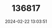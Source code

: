 ---
title: "136817"
category: "Kerivoula titania"
draft: false
date: 2024-02-22 13:03:51
languages:
  Vietnamese: ["Dơi mũi nhắn titania"]
  English: ["Titania's Woolly Bat"]
---